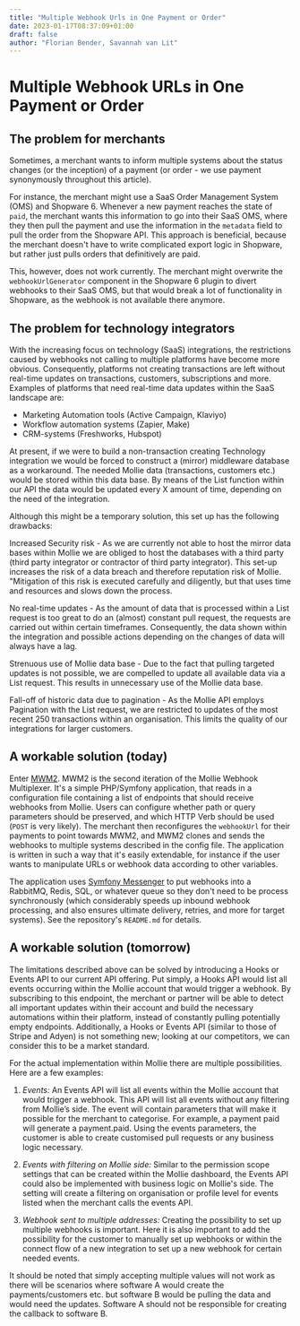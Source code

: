 ```yaml
---
title: "Multiple Webhook Urls in One Payment or Order"
date: 2023-01-17T08:37:09+01:00
draft: false
author: "Florian Bender, Savannah van Lit"
---
```


# Multiple Webhook URLs in One Payment or Order

## The problem for merchants

Sometimes, a merchant wants to inform multiple systems about the status changes (or the inception) of a payment (or order - we use payment synonymously throughout this article).

For instance, the merchant might use a SaaS Order Management System (OMS) and Shopware 6. Whenever a new payment reaches the state of `paid`, the merchant wants this information to go into their SaaS OMS, where they then pull the payment and use the information in the `metadata` field to pull the order from the Shopware API. This approach is beneficial, because the merchant doesn't have to write complicated export logic in Shopware, but rather just pulls orders that definitively are paid.

This, however, does not work currently. The merchant might overwrite the `webhookUrlGenerator` component in the Shopware 6 plugin to divert webhooks to their SaaS OMS, but that would break a lot of functionality in Shopware, as the webhook is not available there anymore.

## The problem for technology integrators

With the increasing focus on technology (SaaS) integrations, the restrictions caused by webhooks not calling to multiple platforms have become more obvious. Consequently, platforms not creating transactions are left without real-time updates on transactions, customers, subscriptions and more. Examples of platforms that need real-time data updates within the SaaS landscape are: 

* Marketing Automation tools (Active Campaign, Klaviyo)
* Workflow automation systems (Zapier, Make)
* CRM-systems (Freshworks, Hubspot)

At present, if we were to build a non-transaction creating Technology integration we would be forced to construct a (mirror) middleware database as a workaround. The needed Mollie data (transactions, customers etc.) would be stored within this data base. By means of the List function within our API the data would be updated every X amount of time, depending on the need of the integration. 

Although this might be a temporary solution, this set up has the following drawbacks: 

Increased Security risk - As we are currently not able to host the mirror data bases within Mollie we are obliged to host the databases with a third party (third party integrator or contractor of third party integrator). This set-up increases the risk of a data breach and therefore reputation risk of Mollie. "Mitigation of this risk is executed carefully and diligently, but that uses time and resources and slows down the process.

No real-time updates - As the amount of data that is processed within a List request is too great to do an (almost) constant pull request, the requests are carried out within certain timeframes. Consequently, the data shown within the integration and possible actions depending on the changes of data will always have a lag. 

Strenuous use of Mollie data base - Due to the fact that pulling targeted updates is not possible, we are compelled to update all available data via a List request. This results in unnecessary use of the Mollie data base. 

Fall-off of historic data due to pagination - As the Mollie API employs Pagination with the List request, we are restricted to updates of the most recent 250 transactions within an organisation. This limits the quality of our integrations for larger customers.

## A workable solution (today)

Enter [MWM2](https://github.com/fjbender/mwm2). MWM2 is the second iteration of the Mollie Webhook Multiplexer. It's a simple PHP/Symfony application, that reads in a configuration file containing a list of endpoints that should receive webhooks from Mollie. Users can configure whether path or query parameters should be preserved, and which HTTP Verb should be used (`POST` is very likely). The merchant then reconfigures the `webhookUrl` for their payments to point towards MWM2, and MWM2 clones and sends the webhooks to multiple systems described in the config file. The application is written in such a way that it's easily extendable, for instance if the user wants to manipulate URLs or webhook data according to other variables.

The application uses [Symfony Messenger](https://symfony.com/doc/current/messenger.html) to put webhooks into a RabbitMQ, Redis, SQL, or whatever queue so they don't need to be process synchronously (which considerably speeds up inbound webhook processing, and also ensures ultimate delivery, retries, and more for target systems). See the repository's `README.md` for details.

## A workable solution (tomorrow)

The limitations described above can be solved by introducing a Hooks or Events API to our current API offering. Put simply, a Hooks API would list all events occurring within the Mollie account that would trigger a webhook. By subscribing to this endpoint, the merchant or partner will be able to detect all important updates within their account and build the necessary automations within their platform, instead of constantly pulling potentially empty endpoints. Additionally, a Hooks or Events API (similar to those of Stripe and Adyen) is not something new; looking at our competitors, we can consider this to be a market standard. 

For the actual implementation within Mollie there are multiple possibilities. Here are a few examples: 

1. *Events:* 
An Events API will list all events within the Mollie account that would trigger a webhook. This API will list all events without any filtering from Mollie’s side. The event will contain parameters that will make it possible for the merchant to categorise. For example, a payment paid will generate a payment.paid. Using the events parameters, the customer is able to create customised pull requests or any business logic necessary. 


2. *Events with filtering on Mollie side:*
Similar to the permission scope settings that can be created within the Mollie dashboard, the Events API could also be implemented with business logic on Mollie's side. The setting will create a filtering on organisation or profile level for events listed when the merchant calls the events API. 

3. *Webhook sent to multiple addresses:* 
Creating the possibility to set up multiple webhooks is important. Here it is also important to add the possibility for the customer to manually set up webhooks or within the connect flow of a new integration to set up a new webhook for certain needed events. 

It should be noted that simply accepting multiple values will not work as there will be scenarios where software A would create the payments/customers etc. but software B would be pulling the data and would need the updates. Software A should not be responsible for creating the callback to software B.
